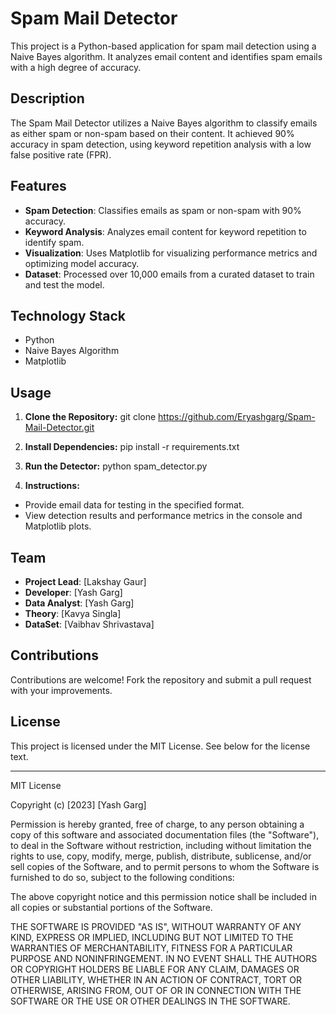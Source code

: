 # Spam Mail Detector

This project is a Python-based application for spam mail detection using a Naive Bayes algorithm. It analyzes email content and identifies spam emails with a high degree of accuracy.

## Description

The Spam Mail Detector utilizes a Naive Bayes algorithm to classify emails as either spam or non-spam based on their content. It achieved 90% accuracy in spam detection, using keyword repetition analysis with a low false positive rate (FPR).

## Features

- **Spam Detection**: Classifies emails as spam or non-spam with 90% accuracy.
- **Keyword Analysis**: Analyzes email content for keyword repetition to identify spam.
- **Visualization**: Uses Matplotlib for visualizing performance metrics and optimizing model accuracy.
- **Dataset**: Processed over 10,000 emails from a curated dataset to train and test the model.

## Technology Stack

- Python
- Naive Bayes Algorithm
- Matplotlib

## Usage

1. **Clone the Repository:**
git clone https://github.com/Eryashgarg/Spam-Mail-Detector.git

2. **Install Dependencies:**
pip install -r requirements.txt

3. **Run the Detector:**
python spam_detector.py

4. **Instructions:**
- Provide email data for testing in the specified format.
- View detection results and performance metrics in the console and Matplotlib plots.

## Team

- **Project Lead**: [Lakshay Gaur]
- **Developer**: [Yash Garg]
- **Data Analyst**: [Yash Garg]
- **Theory**: [Kavya Singla]
- **DataSet**: [Vaibhav Shrivastava]

## Contributions

Contributions are welcome! Fork the repository and submit a pull request with your improvements.

## License

This project is licensed under the MIT License. See below for the license text.

---

MIT License

Copyright (c) [2023] [Yash Garg]

Permission is hereby granted, free of charge, to any person obtaining a copy
of this software and associated documentation files (the "Software"), to deal
in the Software without restriction, including without limitation the rights
to use, copy, modify, merge, publish, distribute, sublicense, and/or sell
copies of the Software, and to permit persons to whom the Software is
furnished to do so, subject to the following conditions:

The above copyright notice and this permission notice shall be included in all
copies or substantial portions of the Software.

THE SOFTWARE IS PROVIDED "AS IS", WITHOUT WARRANTY OF ANY KIND, EXPRESS OR
IMPLIED, INCLUDING BUT NOT LIMITED TO THE WARRANTIES OF MERCHANTABILITY,
FITNESS FOR A PARTICULAR PURPOSE AND NONINFRINGEMENT. IN NO EVENT SHALL THE
AUTHORS OR COPYRIGHT HOLDERS BE LIABLE FOR ANY CLAIM, DAMAGES OR OTHER
LIABILITY, WHETHER IN AN ACTION OF CONTRACT, TORT OR OTHERWISE, ARISING FROM,
OUT OF OR IN CONNECTION WITH THE SOFTWARE OR THE USE OR OTHER DEALINGS IN THE
SOFTWARE.

